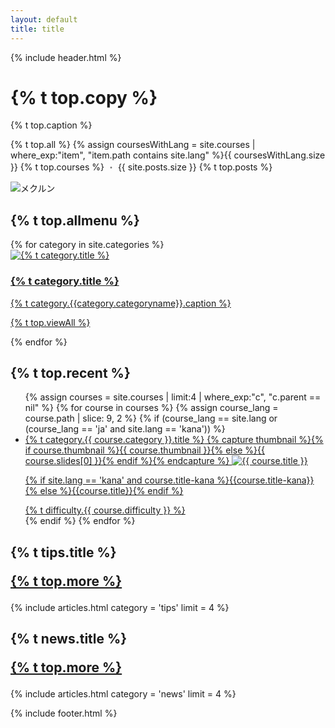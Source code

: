 ```yaml
---
layout: default
title: title
---
```

{% include header.html %}
<div class="top" style="height: auto;">
  <div class="top-text">
    <h1 class="top-copy">{% t top.copy %}</h1>
    <p>{% t top.caption %}</p>
    <p class="top-course-count">{% t top.all %} {% assign coursesWithLang = site.courses | where_exp:"item", "item.path contains site.lang" %}{{ coursesWithLang.size }} {% t top.courses %}<span style="opacity: 0.6;"> ・ </span>{{ site.posts.size }} {% t top.posts %}</p>
  </div>
  <img  data-src="{{ site.url }}/assets/images/mainvisual.svg" data-width="300" alt="メクルン" class="top-mainvisual">
</div>
<div class="main">
  <h2 id="allmenu">{% t top.allmenu %}</h2>
  <div class="list-category">
    {% for category in site.categories %}
    <a href="{{ site.baseurl }}{{category.permalink}}" class="list-category-one">
      <div class="list-category-img" style="background: #{{ category.color }};">
        <img data-src="{{ site.url }}/assets/images/{{category.categoryname}}.svg" alt="{% t category.title %}">
      </div>
      <div class="list-category-text">
        <h3 class="list-category-heading">{% t category.title %}</h3>
        <p style="margin-top:6px;">{% t category.{{category.categoryname}}.caption %}</p>
        <p class="list-category-link">{% t top.viewAll %}</p>
      </div>
    </a>
    {% endfor %}
  </div>

  <h2 id="newcourse">{% t top.recent %}</h2>
  <ul class="top-course-list course-list">
  {% assign courses = site.courses | limit:4 | where_exp:"c", "c.parent == nil" %}
  {% for course in courses %}
    {% assign course_lang = course.path | slice: 9, 2 %}
    {% if (course_lang == site.lang or (course_lang == 'ja' and site.lang == 'kana')) %}
    <li>
      <a href="{{ site.baseurl }}{{course.url}}">
        <span class="top-course-list-category">{% t category.{{ course.category }}.title %}</span>
        {% capture thumbnail %}{% if course.thumbnail %}{{ course.thumbnail }}{% else %}{{ course.slides[0] }}{% endif %}{% endcapture %}
        <img data-src="{{ site.url }}/assets/course/{{ course.category }}/{{ course.course-name }}{{ thumbnail }}" data-width="348" alt="{{ course.title }}" loading="auto">
        <p class="course-list-title">{% if site.lang == 'kana' and course.title-kana %}{{course.title-kana}}{% else %}{{course.title}}{% endif %}</p>
        <span class="top-course-list-difficulty {{ course.difficulty }}"> {% t difficulty.{{ course.difficulty }} %} </span>
      </a>
    </li>
    {% endif %}
  {% endfor %}
  </ul>

  <style media="screen">
    .normal::before {
      color: #ffb801;
    }
    .easy::before {
      color: #8bca31;
    }
    .hard::before {
      color: #ff81ae;
    }
  </style>

<!--
  <h2 id="projects" class="post-list-heading">{% t projects.title %}<p class="post-list-more"><a href="/projects">{% t top.more %}</a></p></h2>
  {% include articles.html category = 'projects' limit = 4 %}
-->

  <h2 id="tips" class="post-list-heading">{% t tips.title %}<p class="post-list-more"><a href="/tips">{% t top.more %}</a></p></h2>
  {% include articles.html category = 'tips' limit = 4 %}

  <h2 id="news" class="post-list-heading">{% t news.title %}<p class="post-list-more"><a href="/news">{% t top.more %}</a></p></h2>
  {% include articles.html category = 'news' limit = 4 %}
</div>


{% include footer.html %}
